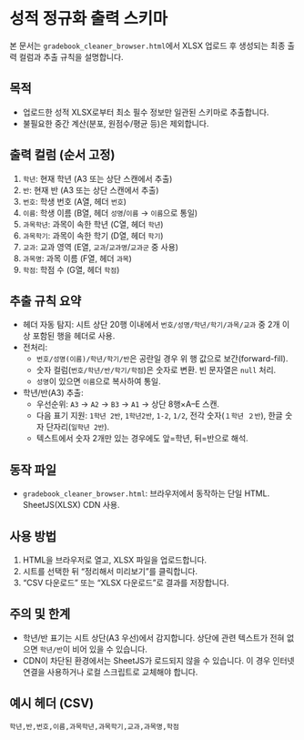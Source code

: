 # 성적 정규화 출력 스키마

본 문서는 `gradebook_cleaner_browser.html`에서 XLSX 업로드 후 생성되는 최종 출력 컬럼과 추출 규칙을 설명합니다.

## 목적
- 업로드한 성적 XLSX로부터 최소 필수 정보만 일관된 스키마로 추출합니다.
- 불필요한 중간 계산(분포, 원점수/평균 등)은 제외합니다.

## 출력 컬럼 (순서 고정)
1) `학년`: 현재 학년 (A3 또는 상단 스캔에서 추출)
2) `반`: 현재 반 (A3 또는 상단 스캔에서 추출)
3) `번호`: 학생 번호 (A열, 헤더 `번호`)
4) `이름`: 학생 이름 (B열, 헤더 `성명`/`이름` → `이름`으로 통일)
5) `과목학년`: 과목이 속한 학년 (C열, 헤더 `학년`)
6) `과목학기`: 과목이 속한 학기 (D열, 헤더 `학기`)
7) `교과`: 교과 영역 (E열, `교과`/`교과명`/`교과군` 중 사용)
8) `과목명`: 과목 이름 (F열, 헤더 `과목`)
9) `학점`: 학점 수 (G열, 헤더 `학점`)

## 추출 규칙 요약
- 헤더 자동 탐지: 시트 상단 20행 이내에서 `번호/성명/학년/학기/과목/교과` 중 2개 이상 포함된 행을 헤더로 사용.
- 전처리:
  - `번호/성명(이름)/학년/학기/반`은 공란일 경우 위 행 값으로 보간(forward-fill).
  - 숫자 컬럼(`번호/학년/반/학기/학점`)은 숫자로 변환. 빈 문자열은 `null` 처리.
  - `성명`이 있으면 `이름`으로 복사하여 통일.
- 학년/반(A3) 추출:
  - 우선순위: `A3` → `A2` → `B3` → `A1` → 상단 8행×A–E 스캔.
  - 다음 표기 지원: `1학년 2반`, `1학년2반`, `1-2`, `1/2`, 전각 숫자(`１학년 ２반`), 한글 숫자 단자리(`일학년 2반`).
  - 텍스트에서 숫자 2개만 있는 경우에도 앞=학년, 뒤=반으로 해석.

## 동작 파일
- `gradebook_cleaner_browser.html`: 브라우저에서 동작하는 단일 HTML. SheetJS(XLSX) CDN 사용.

## 사용 방법
1) HTML을 브라우저로 열고, XLSX 파일을 업로드합니다.
2) 시트를 선택한 뒤 “정리해서 미리보기”를 클릭합니다.
3) “CSV 다운로드” 또는 “XLSX 다운로드”로 결과를 저장합니다.

## 주의 및 한계
- 학년/반 표기는 시트 상단(A3 우선)에서 감지합니다. 상단에 관련 텍스트가 전혀 없으면 `학년/반`이 비어 있을 수 있습니다.
- CDN이 차단된 환경에서는 SheetJS가 로드되지 않을 수 있습니다. 이 경우 인터넷 연결을 사용하거나 로컬 스크립트로 교체해야 합니다.

## 예시 헤더 (CSV)
```
학년,반,번호,이름,과목학년,과목학기,교과,과목명,학점
```

